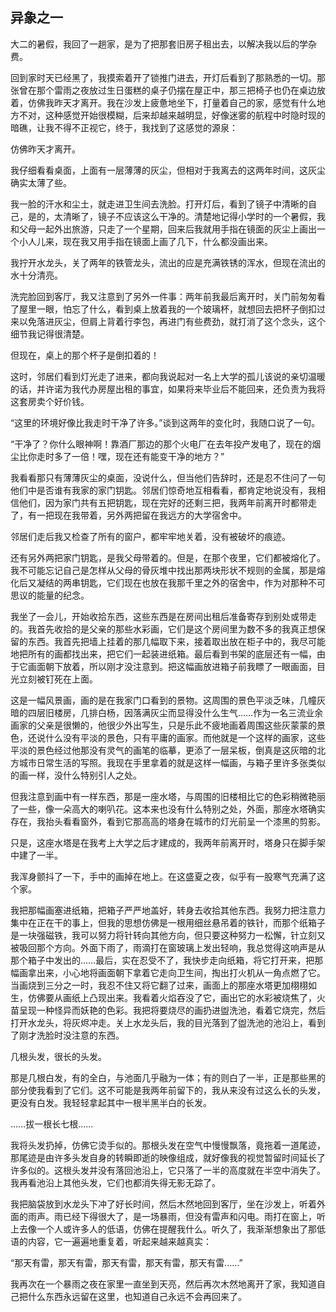 ## 异象之一

  大二的暑假，我回了一趟家，是为了把那套旧房子租出去，以解决我以后的学杂费。

  回到家时天已经黑了，我摸索着开了锁推门进去，开灯后看到了那熟悉的一切。那张曾在那个雷雨之夜放过生日蛋糕的桌子仍摆在屋正中，那三把椅子也仍在桌边放着，仿佛我昨天才离开。我在沙发上疲惫地坐下，打量着自己的家，感觉有什么地方不对，这种感觉开始很模糊，后来却越来越明显，好像迷雾的航程中时隐时现的暗礁，让我不得不正视它，终于，我找到了这感觉的源泉：

  仿佛昨天才离开。

  我仔细看看桌面，上面有一层薄薄的灰尘，但相对于我离去的这两年时间，这灰尘确实太薄了些。

  我一脸的汗水和尘土，就走进卫生间去洗脸。打开灯后，看到了镜子中清晰的自己，是的，太清晰了，镜子不应该这么干净的。清楚地记得小学时的一个暑假，我和父母一起外出旅游，只走了一个星期，回来后我就用手指在镜面的灰尘上画出一个小人儿来，现在我又用手指在镜面上画了几下，什么都没画出来。

  我拧开水龙头，关了两年的铁管龙头，流出的应是充满铁锈的浑水，但现在流出的水十分清亮。

  洗完脸回到客厅，我又注意到了另外一件事：两年前我最后离开时，关门前匆匆看了屋里一眼，怕忘了什么，看到桌上放着我的一个玻璃杯，就想回去把杯子倒扣过来以免落进灰尘，但肩上背着行李包，再进门有些费劲，就打消了这个念头，这个细节我记得很清楚。

  但现在，桌上的那个杯子是倒扣着的！

  这时，邻居们看到灯光走了进来，都向我说起对一名上大学的孤儿该说的亲切温暖的话，并许诺为我代办房屋出租的事宜，如果将来毕业后不能回来，还负责为我将这套房卖个好价钱。

  “这里的环境好像比我走时干净了许多。”谈到这两年的变化时，我随口说了一句。

  “干净了？你什么眼神啊！靠酒厂那边的那个火电厂在去年投产发电了，现在的烟尘比你走时多了一倍！嘿，现在还有能变干净的地方？”

  我看看那只有薄薄灰尘的桌面，没说什么，但当他们告辞时，还是忍不住问了一句他们中是否谁有我家的家门钥匙。邻居们惊奇地互相看看，都肯定地说没有，我相信他们，因为家门共有五把钥匙，现在完好的还剩三把，我两年前离开时都带走了，有一把现在我带着，另外两把留在我远方的大学宿舍中。

  邻居们走后我又检查了所有的窗户，都牢牢地关着，没有被破坏的痕迹。

  还有另外两把家门钥匙，是我父母带着的。但是，在那个夜里，它们都被熔化了。我不可能忘记自己是怎样从父母的骨灰堆中找出那两块形状不规则的金属，那是熔化后又凝结的两串钥匙，它们现在也放在我那千里之外的宿舍中，作为对那种不可思议的能量的纪念。

  我坐了一会儿，开始收拾东西，这些东西是在房间出租后准备寄存到别处或带走的。我首先收拾的是父亲的那些水彩画，它们是这个房间里为数不多的我真正想保留的东西。我首先把墙上挂着的那几幅取下来，接着取出放在柜子中的，我尽可能地把所有的画都找出来，把它们一起装进纸箱。最后看到书架的底层还有一幅，由于它画面朝下放着，所以刚才没注意到。把这幅画放进箱子前我瞟了一眼画面，目光立刻被钉死在上面。

  这是一幅风景画，画的是在我家门口看到的景物。这周围的景色平淡乏味，几幢灰暗的四层旧楼房，几排白杨，因落满灰尘而显得没什么生气……作为一名三流业余画家的父亲是很懒的，他很少外出写生，只是乐此不疲地画着周围这些灰蒙蒙的景色，还说什么没有平淡的景色，只有平庸的画家。而他就是一个这样的画家，这些平淡的景色经过他那没有灵气的画笔的临摹，更添了一层呆板，倒真是这灰暗的北方城市日常生活的写照。我现在手里拿着的就是这样一幅画，与箱子里许多张类似的画一样，没什么特别引人之处。

  但我注意到画中有一样东西，那是一座水塔，与周围的旧楼相比它的色彩稍微艳丽了一些，像一朵高大的喇叭花。这本来也没有什么特别之处，外面，那座水塔确实存在，我抬头看看窗外，看到它那高高的塔身在城市的灯光前呈一个漆黑的剪影。

  只是，这座水塔是在我考上大学之后才建成的，我两年前离开时，塔身只在脚手架中建了一半。

  我浑身颤抖了一下，手中的画掉在地上。在这盛夏之夜，似乎有一股寒气充满了这个家。

  我把那幅画塞进纸箱，把箱子严严地盖好，转身去收拾其他东西。我努力把注意力集中在正在干的事上，但我的思想仿佛是一根用细丝悬吊着的铁针，而那个纸箱子是一块强磁铁，我可以努力将针转向其他方向，但只要这种努力一松懈，针立刻又被吸回那个方向。外面下雨了，雨滴打在窗玻璃上发出轻响，我总觉得这响声是从那个箱子中发出的……最后，实在忍受不了，我快步走向纸箱，将它打开来，把那幅画拿出来，小心地将画面朝下拿着它走向卫生间，掏出打火机从一角点燃了它。当画烧到三分之一时，我忍不住又将它翻了过来，画面上的那座水塔更加栩栩如生，仿佛要从画纸上凸现出来。我看着火焰吞没了它，画出它的水彩被烧焦了，火苗呈现一种怪异而妖艳的色彩。我把将要烧尽的画扔进盥洗池，看着它烧完，然后打开水龙头，将灰烬冲走。关上水龙头后，我的目光落到了盥洗池的池沿上，看到了刚才洗脸时没注意的东西。

  几根头发，很长的头发。

  那是几根白发，有的全白，与池面几乎融为一体；有的则白了一半，正是那些黑的部分使我看到了它们。这不可能是我两年前留下的，我从来没有过这么长的头发，更没有白发。我轻轻拿起其中一根半黑半白的长发。

  ……拔一根长七根……

  我将头发扔掉，仿佛它烫手似的。那根头发在空气中慢慢飘落，竟拖着一道尾迹，那尾迹是由许多头发自身的转瞬即逝的映像组成，就好像我的视觉暂留时间延长了许多似的。这根头发并没有落回池沿上，它只落了一半的高度就在半空中消失了。我再看池沿上其他头发，它们也都消失得无影无踪了。

  我把脑袋放到水龙头下冲了好长时间，然后木然地回到客厅，坐在沙发上，听着外面的雨声。雨已经下得很大了，是一场暴雨，但没有雷声和闪电。雨打在窗上，听上去像一个人或许多人的低语，仿佛在提醒我什么。听久了，我渐渐想象出了那低语的内容，它一遍遍地重复着，听起来越来越真实：

  “那天有雷，那天有雷，那天有雷，那天有雷，那天有雷……”

  我再次在一个暴雨之夜在家里一直坐到天亮，然后再次木然地离开了家，我知道自己把什么东西永远留在这里，也知道自己永远不会再回来了。